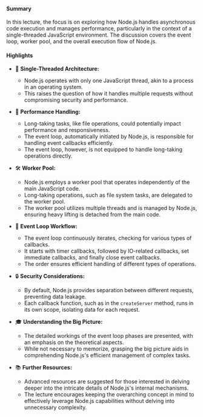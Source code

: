 #### Summary

In this lecture, the focus is on exploring how Node.js handles asynchronous code execution and manages performance, particularly in the context of a single-threaded JavaScript environment. The discussion covers the event loop, worker pool, and the overall execution flow of Node.js.

#### Highlights

- 🔄 **Single-Threaded Architecture:**

  - Node.js operates with only one JavaScript thread, akin to a process in an operating system.
  - This raises the question of how it handles multiple requests without compromising security and performance.

- 🚀 **Performance Handling:**

  - Long-taking tasks, like file operations, could potentially impact performance and responsiveness.
  - The event loop, automatically initiated by Node.js, is responsible for handling event callbacks efficiently.
  - The event loop, however, is not equipped to handle long-taking operations directly.

- 🛠️ **Worker Pool:**

  - Node.js employs a worker pool that operates independently of the main JavaScript code.
  - Long-taking operations, such as file system tasks, are delegated to the worker pool.
  - The worker pool utilizes multiple threads and is managed by Node.js, ensuring heavy lifting is detached from the main code.

- 🔄 **Event Loop Workflow:**

  - The event loop continuously iterates, checking for various types of callbacks.
  - It starts with timer callbacks, followed by IO-related callbacks, set immediate callbacks, and finally close event callbacks.
  - The order ensures efficient handling of different types of operations.

- 🔒 **Security Considerations:**

  - By default, Node.js provides separation between different requests, preventing data leakage.
  - Each callback function, such as in the `createServer` method, runs in its own scope, isolating data for each request.

- 🎓 **Understanding the Big Picture:**

  - The detailed workings of the event loop phases are presented, with an emphasis on the theoretical aspects.
  - While not necessary to memorize, grasping the big picture aids in comprehending Node.js's efficient management of complex tasks.

- 📚 **Further Resources:**
  - Advanced resources are suggested for those interested in delving deeper into the intricate details of Node.js's internal mechanisms.
  - The lecture encourages keeping the overarching concept in mind to effectively leverage Node.js capabilities without delving into unnecessary complexity.
